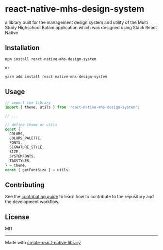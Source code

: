 # react-native-mhs-design-system

a library built for the management design system and utility of the Multi Study Highschool Batam application which was designed using Stack React Native

## Installation

```sh
npm install react-native-mhs-design-system

or

yarn add install react-native-mhs-design-system
```

## Usage

```js
// import the library
import { theme, utils } from 'react-native-mhs-design-system';

// ...

// define theme or utils
const {
  COLORS,
  COLORS_PALETTE,
  FONTS,
  SIGNATURE_STYLE,
  SIZE,
  SYSTEMFONTS,
  TAGSTYLES,
} = theme;
const { getFontSize } = utils;
```

## Contributing

See the [contributing guide](CONTRIBUTING.md) to learn how to contribute to the repository and the development workflow.

## License

MIT

---

Made with [create-react-native-library](https://github.com/callstack/react-native-builder-bob)
